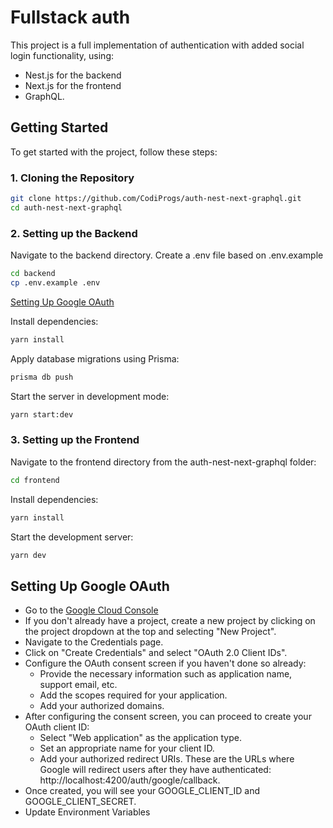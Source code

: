 # Fullstack auth

This project is a full implementation of authentication with added social login functionality, using:
- Nest.js for the backend
- Next.js for the frontend
- GraphQL.


## Getting Started

To get started with the project, follow these steps:

### 1. Cloning the Repository

```sh
git clone https://github.com/CodiProgs/auth-nest-next-graphql.git
cd auth-nest-next-graphql
```

### 2. Setting up the Backend

Navigate to the backend directory. Create a .env file based on .env.example

```sh
cd backend
cp .env.example .env
```

[Setting Up Google OAuth](#setting-up-google-oauth)

Install dependencies:

```sh
yarn install
```

Apply database migrations using Prisma:
```sh
prisma db push
```

Start the server in development mode:
```sh
yarn start:dev
```

### 3. Setting up the Frontend

Navigate to the frontend directory from the auth-nest-next-graphql folder:

```sh
cd frontend
```

Install dependencies:

```sh
yarn install
```

Start the development server:
```sh
yarn dev
```
## Setting Up Google OAuth

- Go to the [Google Cloud Console](https://console.cloud.google.com)
- If you don't already have a project, create a new project by clicking on the project dropdown at the top and selecting "New Project".
- Navigate to the Credentials page.
- Click on "Create Credentials" and select "OAuth 2.0 Client IDs".
- Configure the OAuth consent screen if you haven't done so already:
  - Provide the necessary information such as application name, support email, etc.
  - Add the scopes required for your application.
  - Add your authorized domains.
- After configuring the consent screen, you can proceed to create your OAuth client ID:
  - Select "Web application" as the application type.
  - Set an appropriate name for your client ID.
  - Add your authorized redirect URIs. These are the URLs where Google will redirect users after they have authenticated: http://localhost:4200/auth/google/callback.
- Once created, you will see your GOOGLE_CLIENT_ID and GOOGLE_CLIENT_SECRET.
- Update Environment Variables
